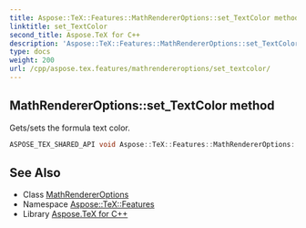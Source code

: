 ```yaml
---
title: Aspose::TeX::Features::MathRendererOptions::set_TextColor method
linktitle: set_TextColor
second_title: Aspose.TeX for C++
description: 'Aspose::TeX::Features::MathRendererOptions::set_TextColor method. Gets/sets the formula text color in C++.'
type: docs
weight: 200
url: /cpp/aspose.tex.features/mathrendereroptions/set_textcolor/
---
```

## MathRendererOptions::set_TextColor method


Gets/sets the formula text color.

```cpp
ASPOSE_TEX_SHARED_API void Aspose::TeX::Features::MathRendererOptions::set_TextColor(System::Drawing::Color value)
```

## See Also

* Class [MathRendererOptions](../)
* Namespace [Aspose::TeX::Features](../../)
* Library [Aspose.TeX for C++](../../../)
